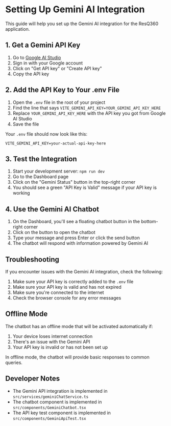 # Setting Up Gemini AI Integration

This guide will help you set up the Gemini AI integration for the ResQ360 application.

## 1. Get a Gemini API Key

1. Go to [Google AI Studio](https://makersuite.google.com/app/apikey)
2. Sign in with your Google account
3. Click on "Get API key" or "Create API key"
4. Copy the API key

## 2. Add the API Key to Your .env File

1. Open the `.env` file in the root of your project
2. Find the line that says `VITE_GEMINI_API_KEY=YOUR_GEMINI_API_KEY_HERE`
3. Replace `YOUR_GEMINI_API_KEY_HERE` with the API key you got from Google AI Studio
4. Save the file

Your `.env` file should now look like this:

```
VITE_GEMINI_API_KEY=your-actual-api-key-here
```

## 3. Test the Integration

1. Start your development server: `npm run dev`
2. Go to the Dashboard page
3. Click on the "Gemini Status" button in the top-right corner
4. You should see a green "API Key is Valid" message if your API key is working

## 4. Use the Gemini AI Chatbot

1. On the Dashboard, you'll see a floating chatbot button in the bottom-right corner
2. Click on the button to open the chatbot
3. Type your message and press Enter or click the send button
4. The chatbot will respond with information powered by Gemini AI

## Troubleshooting

If you encounter issues with the Gemini AI integration, check the following:

1. Make sure your API key is correctly added to the `.env` file
2. Make sure your API key is valid and has not expired
3. Make sure you're connected to the internet
4. Check the browser console for any error messages

## Offline Mode

The chatbot has an offline mode that will be activated automatically if:

1. Your device loses internet connection
2. There's an issue with the Gemini API
3. Your API key is invalid or has not been set up

In offline mode, the chatbot will provide basic responses to common queries.

## Developer Notes

- The Gemini API integration is implemented in `src/services/geminiChatService.ts`
- The chatbot component is implemented in `src/components/GeminiChatbot.tsx`
- The API key test component is implemented in `src/components/GeminiApiTest.tsx` 